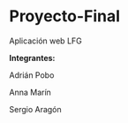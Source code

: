 # Proyecto-Final
Aplicación web LFG

<p><b>Integrantes:</b></p>
<p>Adrián Pobo</p>
<p>Anna Marín</p>
<p>Sergio Aragón</p>
